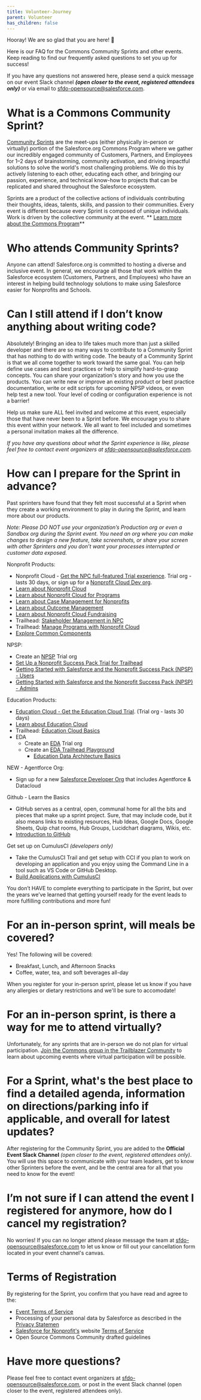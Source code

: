 ```yaml
---
title: Volunteer-Journey
parent: Volunteer
has_children: false
---
```


Hooray!  We are so glad that you are here! 🩵 

Here is our FAQ for the Commons Community Sprints and other events. Keep reading to find our frequently asked questions to set you up for success! 

If you have any questions not answered here, please send a quick message on our event Slack channel _**(open closer to the event, registered attendees only)**_ or via email to sfdo-opensource@salesforce.com.

# What is a Commons Community Sprint?

[Community Sprints](https://sfdo-community-sprints.github.io/docs/sprints/) are the meet-ups (either physically in-person or virtually) portion of the Salesforce.org Commons Program where we gather our incredibly engaged community of Customers, Partners, and Employees for 1–2 days of brainstorming, community activation, and driving impactful solutions to solve the world's most challenging problems. We do this by actively listening to each other, educating each other, and bringing our passion, experience, and technical know-how to projects that can be replicated and shared throughout the Salesforce ecosystem. 

Sprints are a product of the collective actions of individuals contributing their thoughts, ideas, talents, skills, and passion to their communities. Every event is different because every Sprint is composed of unique individuals. Work is driven by the collective community at the event.
**
[Learn more about the Commons Program](https://www.salesforce.com/nonprofit/trailblazer-community/)**

# Who attends Community Sprints?

Anyone can attend! Salesforce.org is committed to hosting a diverse and inclusive event. In general, we encourage all those that work within the Salesforce ecosystem (Customers, Partners, and Employees) who have an interest in helping build technology solutions to make using Salesforce easier for Nonprofits and Schools. 

# Can I still attend if I don’t know anything about writing code?

Absolutely! Bringing an idea to life takes much more than just a skilled developer and there are so many ways to contribute to a Community Sprint that has nothing to do with writing code. The beauty of a Community Sprint is that we all come together to work toward the same goal. You can help define use cases and best practices or help to simplify hard-to-grasp concepts. You can share your organization's story and how you use the products. You can write new or improve an existing product or best practice documentation, write or edit scripts for upcoming NPSP videos, or even help test a new tool. Your level of coding or configuration experience is not a barrier!

Help us make sure ALL feel invited and welcome at this event, especially those that have never been to a Sprint before. We encourage you to share this event within your network. We all want to feel included and sometimes a personal invitation makes all the difference. 

_If you have any questions about what the Sprint experience is like, please feel free to contact event organizers at sfdo-opensource@salesforce.com._

# How can I prepare for the Sprint in advance?

Past sprinters have found that they felt most successful at a Sprint when they create a working environment to play in during the Sprint, and learn more about our products.

_Note: Please DO NOT use your organization’s Production org or even a Sandbox org during the Sprint event. You need an org where you can make changes to design a new feature, take screenshots, or share your screen with other Sprinters and you don’t want your processes interrupted or customer data exposed._

Nonprofit Products:
   
* Nonprofit Cloud - [Get the NPC full-featured Trial experience](https://help.salesforce.com/s/articleView?language=en_US&id=sfdo.NPC_Create_Nonprofit_Cloud_Trial_Org.htm&type=5). Trial org - lasts 30 days, or sign up for a [Nonprofit Cloud Dev org](https://trailhead.salesforce.com/promo/orgs/learn-nonprofit-cloud-on-trailhead).
* [Learn about Nonprofit Cloud](https://help.salesforce.com/s/articleView?language=en_US&id=sfdo.Nonprofit_Cloud.htm&type=5)
* [Learn about Nonprofit Cloud for Programs](https://help.salesforce.com/s/articleView?language=en_US&id=sfdo.NPC_PM_Track_Manage_Your_Nonprofit_Initiatives_with_PM.htm&type=5) 
* [Learn about Case Management for Nonprofits](https://help.salesforce.com/s/articleView?language=en_US&id=sfdo.NPC_CM_Learn_About_Case_Management_for_Nonprofits.htm&type=5)
* [Learn about Outcome Management](https://help.salesforce.com/s/articleView?language=en_US&id=sf.outcome_management_learn_explore.htm&type=5)
* [Learn about Nonprofit Cloud Fundraising](https://help.salesforce.com/s/articleView?id=ind.outcome_management_learn_explore.htm&type=5)
* Trailhead: [Stakeholder Management in NPC](https://trailhead.salesforce.com/content/learn/modules/stakeholder-management-in-nonprofit-cloud)
* Trailhead: [Manage Programs with Nonprofit Cloud](https://trailhead.salesforce.com/content/learn/trails/manage-programs-with-nonprofit-cloud)
* [Explore Common Components](https://help.salesforce.com/s/articleView?language=en_US&id=release-notes.rn_industries_common.htm&release=244&type=5) 
        
NPSP:
* Create an [NPSP](https://www.salesforce.com/nonprofit/) Trial org
* [Set Up a Nonprofit Success Pack Trial for Trailhead](https://trailhead.salesforce.com/content/learn/projects/set-up-a-nonprofit-success-pack-trial-for-trailhead)
* [Getting Started with Salesforce and the Nonprofit Success Pack (NPSP) - Users](https://trailhead.salesforce.com/users/sfdo/trailmixes/npsp-users)
* [Getting Started with Salesforce and the Nonprofit Success Pack (NPSP) - Admins](https://trailhead.salesforce.com/users/sfdo/trailmixes/npsp-19281f)

Education Products:
* [Education Cloud - Get the Education Cloud Trial](https://www.salesforce.com/form/sfdo/signup/education/education-cloud-learning-trial/?icid=SFORG:education-cloud-hero:). (Trial org - lasts 30 days)
* [Learn about Education Cloud](https://help.salesforce.com/s/articleView?language=en_US&id=sfdo.Education_Cloud.htm&type=5)
* Trailhead: [Education Cloud Basics](https://trailhead.salesforce.com/content/learn/modules/education-cloud-basics)
* EDA
  * Create an [EDA](https://www.salesforce.com/nonprofit/) Trial org
  * Create an [EDA Trailhead Playground](https://trailhead.salesforce.com/content/learn/projects/install-education-data-architecture-eda-into-a-trailhead-playground)
    * [Education Data Architecture Basics](https://trailhead.salesforce.com/content/learn/modules/highered_heda_basics?trailmix_creator_id=bpeloquin&trailmix_slug=eda-and-the-education-cloud)
        
NEW - Agentforce Org:
* Sign up for a new [Salesforce Developer Org](https://www.salesforce.com/form/developer-signup/) that includes Agentforce & Datacloud

Github - Learn the Basics
* GitHub serves as a central, open, communal home for all the bits and pieces that make up a sprint project. Sure, that may include code, but it also means links to existing resources, Hub Ideas, Google Docs, Google Sheets, Quip chat rooms, Hub Groups, Lucidchart diagrams, Wikis, etc. 
* [Introduction to GitHub](https://github.com/skills/introduction-to-github)

Get set up on CumulusCI _(developers only)_
* Take the CumulusCI Trail and get setup with CCI if you plan to work on developing an application and you enjoy using the Command Line in a tool such as VS Code or GitHub Desktop. 
* [Build Applications with CumulusCI](https://trailhead.salesforce.com/content/learn/trails/build-applications-with-cumulusci)

You don’t HAVE to complete everything to participate in the Sprint, but over the years we’ve learned that getting yourself ready for the event leads to more fulfilling contributions and more fun! 

# For an in-person sprint, will meals be covered?

Yes! The following will be covered:

* Breakfast, Lunch, and Afternoon Snacks
* Coffee, water, tea, and soft beverages all-day

When you register for your in-person sprint, please let us know if you have any allergies or dietary restrictions and we'll be sure to accomodate!

# For an in-person sprint, is there a way for me to attend virtually?

Unfortunately, for any sprints that are in-person we do not plan for virtual participation. [Join the Commons group in the Trailblazer Community](https://trailhead.salesforce.com/trailblazer-community/groups/0F94S000000GwVKSA0?tab=discussion&sort=LAST_MODIFIED_DATE_DESC) to learn about upcoming events where virtual participation will be possible.

# For a Sprint, what's the best place to find a detailed agenda, information on directions/parking info if applicable, and overall for latest updates?

After registering for the Community Sprint, you are added to the **Official Event Slack Channel** _(open closer to the event, registered attendees only)_. You will use this space to communicate with your team leaders, get to know other Sprinters before the event, and be the central area for all that you need to know for the event! 

# I’m not sure if I can attend the event I registered for anymore, how do I cancel my registration?

No worries! If you can no longer attend please message the team at sfdo-opensource@salesforce.com to let us know or fill out your cancellation form located in your event channel's canvas. 



# **Terms of Registration**
By registering for the Sprint, you confirm that you have read and agree to the:

* [Event Terms of Service](https://www.salesforce.com/company/legal/program-agreement/#events)
* Processing of your personal data by Salesforce as described in the [Privacy Statemen](https://www.salesforce.com/company/legal/privacy/)
* [Salesforce for Nonprofit's](https://www.salesforce.com/nonprofit/) website [Terms of Service](https://www.salesforce.com/company/legal/sfdc-website-terms-of-service/)
* Open Source Commons Community drafted guidelines


# Have more questions? 

Please feel free to contact event organizers at sfdo-opensource@salesforce.com, or post in the event Slack channel (open closer to the event, registered attendees only).
